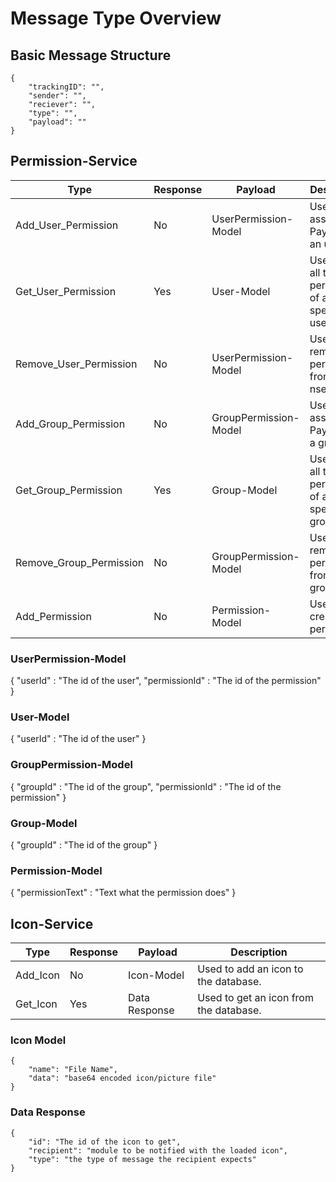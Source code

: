 # Message Type Overview

## Basic Message Structure
```
{
	"trackingID": "",
	"sender": "",
	"reciever": "",
	"type": "",
	"payload": ""
}
```


## Permission-Service

 | Type 		   | Response | Payload 		| Description 					     |
 |-------------------------|----------|-------------------------|----------------------------------------------------|
 | Add_User_Permission 	   | No       | UserPermission-Model    | Used to assign Payloads to an user		     |
 | Get_User_Permission 	   | Yes      | User-Model 		| Used to get all the permissions of a specific user |
 | Remove_User_Permission  | No       | UserPermission-Model    | Used to remove a permission from an nser 	     |
 | Add_Group_Permission    | No       | GroupPermission-Model   | Used to assign Payloads to a group 		     |
 | Get_Group_Permission    | Yes      | Group-Model 		| Used to get all the permissions of a specific group|
 | Remove_Group_Permission | No       | GroupPermission-Model   | Used to remove a permission from an group 	     |
 | Add_Permission 	   | No       | Permission-Model 	| Used to create new permissions 		     |

### UserPermission-Model
{
	"userId" : "The id of the user",
	"permissionId" : "The id of the permission"
}

### User-Model
{
	"userId" : "The id of the user"
}

### GroupPermission-Model
{
	"groupId" : "The id of the group",
	"permissionId" : "The id of the permission"
}

### Group-Model
{
	"groupId" : "The id of the group"
}

### Permission-Model
{
	"permissionText" : "Text what the permission does"
}


## Icon-Service

 | Type     | Response | Payload       | Description                            |
 |----------|----------|---------------|----------------------------------------|
 | Add_Icon | No       | Icon-Model    | Used to add an icon to the database.   |
 | Get_Icon | Yes      | Data Response | Used to get an icon from the database. |

### Icon Model
```
{
	"name": "File Name",
	"data": "base64 encoded icon/picture file"
}
```

### Data Response
```
{
	"id": "The id of the icon to get",
	"recipient": "module to be notified with the loaded icon",
	"type": "the type of message the recipient expects"
}
```
